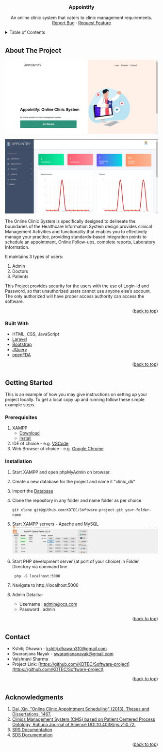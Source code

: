 <div id="top"></div>

<!-- [![Contributors][contributors-shield]][contributors-url]
[![Forks][forks-shield]][forks-url]
[![Stargazers][stars-shield]][stars-url]
[![Issues][issues-shield]][issues-url] -->



<!-- PROJECT LOGO -->
<br />
<div align="center">
  <!-- <a href="https://github.com/KDTEC/Software-project">
    <img src="images/logo.png" alt="Logo" width="80" height="80">
  </a> -->

  <h3 align="center">Appointify</h3>

  <p align="center">
    An online clinic system that caters to clinic management requirements.
    <br />
    <a href="https://github.com/KDTEC/Software-project/issues">Report Bug</a>
    ·
    <a href="https://github.com/KDTEC/Software-project/issues">Request Feature</a>
  </p>
</div>



<!-- TABLE OF CONTENTS -->
<details>
  <summary>Table of Contents</summary>
  <ol>
    <li>
      <a href="#about-the-project">About The Project</a>
      <ul>
        <li><a href="#built-with">Built With</a></li>
      </ul>
    </li>
    <li>
      <a href="#getting-started">Getting Started</a>
      <ul>
        <li><a href="#prerequisites">Prerequisites</a></li>
        <li><a href="#installation">Installation</a></li>
      </ul>
    </li>
    <!-- <li><a href="#contributing">Contributing</a></li> -->
    <li><a href="#contact">Contact</a></li>
    <li><a href="#acknowledgments">Acknowledgments</a></li>
  </ol>
</details>

#

<!-- ABOUT THE PROJECT -->
## About The Project

[![Landing Page Screen Shot][landing-screenshot]](https://github.com/KDTEC/Software-project)

[![Product Name Screen Shot][product-screenshot]](https://github.com/KDTEC/Software-project)

The Online Clinic System is specifically designed to delineate the boundaries of the Healthcare Information System design provides clinical Management Activities and functionality that enables you to effectively manage your practice, providing standards-based integration points to schedule an appointment, Online Follow-ups, complete reports, Laboratory Information. 

It maintains 3 types of users:
1. Admin
2. Doctors
3. Patients

This Project provides security for the users with the use of Login-id and Password, so that unauthorized users cannot use anyone else’s account. The only authorized will have proper access authority can access the software.

<p align="right">(<a href="#top">back to top</a>)</p>


### Built With

* HTML, CSS, JavaScript
* [Laravel](https://laravel.com)
* [Bootstrap](https://getbootstrap.com)
* [JQuery](https://jquery.com)
* [openFDA](https://open.fda.gov/apis/)

<p align="right">(<a href="#top">back to top</a>)</p>

#

<!-- GETTING STARTED -->
## Getting Started

This is an example of how you may give instructions on setting up your project locally.
To get a local copy up and running follow these simple example steps.

### Prerequisites

1. XAMPP
   * [Download](https://www.apachefriends.org/download.html)
   * [Install](https://xamppguide.com/)
2. IDE of choice - e.g. [VSCode](https://code.visualstudio.com/download)
3. Web Browser of choice - e.g. [Google Chrome](https://www.google.com/intl/en_in/chrome/)

### Installation

1. Start XAMPP and open phpMyAdmin on browser.
2. Create a new database for the project and name it "clinic_db"
3. Import the [Database](https://github.com/KDTEC/Software-project/blob/master/Database/clinic_db.sql)
4. Clone the repository in any folder and name folder as per choice.
    ```
    git clone git@github.com:KDTEC/Software-project.git your-folder-name
    ```
5. Start XAMPP servers - Apache and MySQL
   ![XAMPP Ready][xampp-ready]

6. Start PHP development server (at port of your choice) in Folder Directory via command line
   ```
    php -S localhost:5000
   ```
7. Navigate to http://localhost:5000
8. Admin Details:-
    - Username : admin@ocs.com
    - Password : admin

<p align="right">(<a href="#top">back to top</a>)</p>

#
<!-- CONTRIBUTING -->
<!-- ## Contributing

See the [open issues](https://github.com/KDTEC/Software-project/issues) for a full list of proposed features (and known issues).
Don't forget to give the project a star! Thanks again!

1. Fork the Project
2. Create your Feature Branch (`git checkout -b feature/AmazingFeature`)
3. Commit your Changes (`git commit -m 'Add some AmazingFeature'`)
4. Push to the Branch (`git push origin feature/AmazingFeature`)
5. Open a Pull Request

<p align="right">(<a href="#top">back to top</a>)</p>

# -->

<!-- CONTACT -->
## Contact

* Kshitij Dhawan - kshitij.dhawan310@gmail.com
* Swaranjana Nayak - swaranjananayak@gmail.com
* Vaishnavi Sharma
* Project Link: [https://github.com/KDTEC/Software-project](https://github.com/KDTEC/Software-project)

<p align="right">(<a href="#top">back to top</a>)</p>

#

<!-- ACKNOWLEDGMENTS -->
## Acknowledgments

1. [Dai, Xin, "Online Clinic Appointment Scheduling" (2013). Theses and Dissertations. 1467.](https://preserve.lib.lehigh.edu/islandora/object/preserve%3Abp-7256324)
2. [Clinics Management System (CMS) based on Patient Centered Process Ontology, Ruhuna Journal of Science DOI:10.4038/rjs.v1i0.72.](https://www.researchgate.net/publication/228569210_Clinics_Management_System_CMS_based_on_Patient_Centered_Process_Ontology)
3. [SRS Documentation](https://drive.google.com/file/d/1YV67uo7NL4TTZVo_CxvYwomzwMn5VZ9e/view?usp=sharing)
4. [SDS Documentation](https://drive.google.com/file/d/10Tz74ncoZZU6tJM1t2mpLfJ9ZMr7xK02/view?usp=sharing)

<p align="right">(<a href="#top">back to top</a>)</p>

<!-- MARKDOWN LINKS & IMAGES -->
<!-- https://www.markdownguide.org/basic-syntax/#reference-style-links -->
[contributors-shield]: https://img.shields.io/github/contributors/KDTEC/Software-project.svg?style=for-the-badge
[contributors-url]: https://github.com/KDTEC/Software-project/graphs/contributors
[forks-shield]: https://img.shields.io/github/forks/KDTEC/Software-project.svg?style=for-the-badge
[forks-url]: https://github.com/KDTEC/Software-project/network/members
[stars-shield]: https://img.shields.io/github/stars/KDTEC/Software-project.svg?style=for-the-badge
[stars-url]: https://github.com/KDTEC/Software-project/stargazers
[issues-shield]: https://img.shields.io/github/issues/KDTEC/Software-project.svg?style=for-the-badge
[issues-url]: https://github.com/KDTEC/Software-project/issues
[product-screenshot]: screenshots/admin.png
[landing-screenshot]: screenshots/landing.png
[xampp-ready]: screenshots/xampp.png